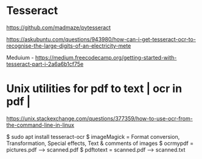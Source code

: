 # Tesseract 

https://github.com/madmaze/pytesseract

https://askubuntu.com/questions/943980/how-can-i-get-tesseract-ocr-to-recognise-the-large-digits-of-an-electricity-mete

Meduium - https://medium.freecodecamp.org/getting-started-with-tesseract-part-i-2a6a6b1cf75e


# Unix utilities for pdf to text | ocr in pdf |  

https://unix.stackexchange.com/questions/377359/how-to-use-ocr-from-the-command-line-in-linux

  $ sudo apt install tesseract-ocr 
  $ imageMagick = Format conversion, Transformation, Special effects, Text & comments of images
  $ ocrmypdf =  pictures.pdf --> scanned.pdf
  $ pdftotext = scanned.pdf --> scanned.txt

  
 
 
 
